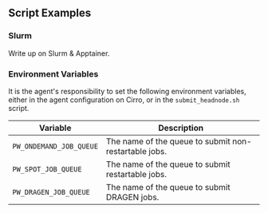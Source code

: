 ## Script Examples

### Slurm

Write up on Slurm & Apptainer.


### Environment Variables

It is the agent's responsibility to set the following environment variables, either in the agent configuration on Cirro, or in the `submit_headnode.sh` script.

| Variable                | Description                                           |
|-------------------------|-------------------------------------------------------|
| `PW_ONDEMAND_JOB_QUEUE` | The name of the queue to submit non-restartable jobs. |
| `PW_SPOT_JOB_QUEUE`     | The name of the queue to submit restartable jobs.     |
| `PW_DRAGEN_JOB_QUEUE`   | The name of the queue to submit DRAGEN jobs.          |
